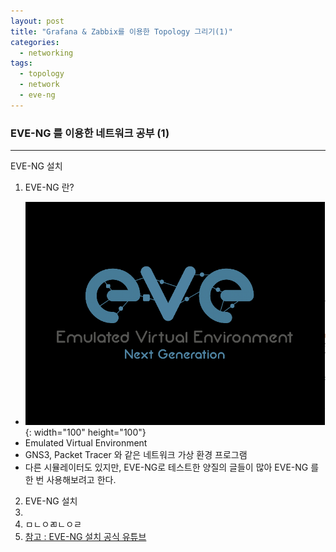 ```yaml
---
layout: post
title: "Grafana & Zabbix를 이용한 Topology 그리기(1)"
categories:
  - networking
tags:
  - topology
  - network
  - eve-ng
---
```


### EVE-NG 를 이용한 네트워크 공부 (1)

-----
EVE-NG 설치

1. EVE-NG 란?
  - ![Zabbix-logo](/image/eve-ng/eve-ng-logo.png){: width="100" height="100"}
  - Emulated Virtual Environment
  - GNS3, Packet Tracer 와 같은 네트워크 가상 환경 프로그램
  - 다른 시뮬레이터도 있지만, EVE-NG로 테스트한 양질의 글들이 많아 EVE-NG 를 한 번 사용해보려고 한다.

2. EVE-NG 설치  
  1. 
  2. ㅁㄴㅇㄻㄴㅇㄹ
  3. [참고 : EVE-NG 설치 공식 유튜브](https://www.youtube.com/watch?v=FDbgTlr-tnw)  